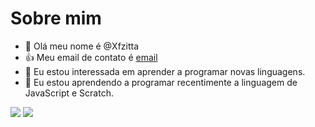# Sobre mim
- 👋 Olá meu nome é @Xfzitta
- 👍 Meu email de contato é [email](eloiny.gonzalez@escola.pr.gov.br)
- 👀 Eu estou interessada em aprender a programar novas linguagens.
- 🌱 Eu estou aprendendo a programar recentimente a linguagem de JavaScript e Scratch.

![](https://img.shields.io/badge/JavaScript-323330?style=for-the-badge&logo=javascript&logoColor=F7DF1E)
![](https://img.shields.io/badge/Scratch-4D97FF?style=for-the-badge&logo=Scratch&logoColor=white)
